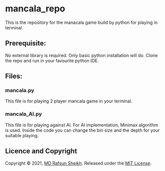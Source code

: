 # mancala_repo

This is the repository for the manacala game build by python for playing in terminal.

## Prerequisite:

No external library is required. Only basic python installation will do. Clone the repo and run in your favourite python IDE.

## Files:
### mancala.py

This file is for playing 2 player mancala game in your terminal.

### mancala_AI.py

This file is for playing against AI. For AI implementation, Minimax algorithm is used. Inside the code you can change the bin size and the depth for your suitable playing.

## Licence and Copyright

Copyright © 2021, [MD Rafsun Sheikh](https://github.com/rafsunsheikh).
Released under the [MIT License](LICENSE).



